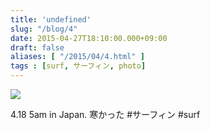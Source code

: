 ```yaml
---
title: 'undefined'
slug: "/blog/4"
date: 2015-04-27T18:10:00.000+09:00
draft: false
aliases: [ "/2015/04/4.html" ]
tags : [surf, サーフィン, photo]
---
```


  
![](http://68.media.tumblr.com/ce5f4bf54367152c0a4dcb330176c7ad/tumblr_nnh3kqULPY1rwrdpxo1_1280.jpg)  

  
  

4.18 5am in Japan. 寒かった #サーフィン #surf
